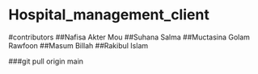 # Hospital_management_client

#contributors
##Nafisa Akter Mou
##Suhana Salma
##Muctasina Golam Rawfoon
##Masum Billah
##Rakibul Islam

###git pull origin main
